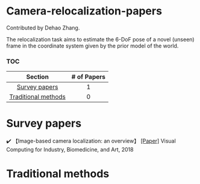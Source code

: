 # Camera-relocalization-papers

Contributed by Dehao Zhang.

The relocalization task aims to estimate the 6-DoF pose of a novel (unseen) frame in the coordinate system given by the prior model of the world. 



### TOC

| Section | # of Papers |
|:---:|:---:|
|[Survey papers](#Surveys) | 1|
| [Traditional methods](#traditional) | 0 |



<h1 id="Surveys">Survey papers</h1>

:heavy_check_mark: 【Image-based camera localization: an overview】 [[Paper]](https://arxiv.org/abs/1610.03660)  Visual Computing for Industry, Biomedicine, and Art, 2018


<h1 id="traditional">Traditional methods</h1>
